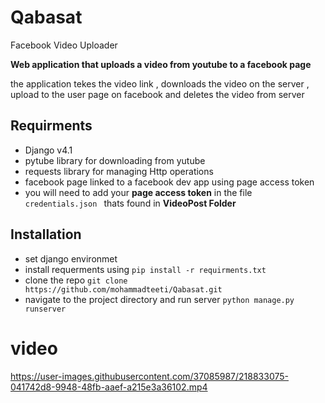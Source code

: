 # Qabasat
Facebook Video Uploader

 __Web application that uploads a video from youtube to a facebook page__

the application tekes the video link , downloads the video on the server , upload to the user page on facebook and deletes the video from server
## Requirments 
  * Django v4.1 
  * pytube library for downloading from yutube
  * requests library for managing Http operations
  * facebook page linked to a facebook dev app using page access token
  * you will need to add your __page access token__ in the file  `credentials.json ` thats found in __VideoPost Folder__
## Installation 
  * set django environmet 
  * install requerments using ` pip install -r requirments.txt `
  * clone the repo `git clone https://github.com/mohammadteeti/Qabasat.git `
  * navigate to the project directory and run server `python manage.py runserver `
  
  
 # video
 
https://user-images.githubusercontent.com/37085987/218833075-041742d8-9948-48fb-aaef-a215e3a36102.mp4

